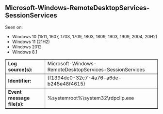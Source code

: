 ## Microsoft-Windows-RemoteDesktopServices-SessionServices

Seen on:
* Windows 10 (1511, 1607, 1703, 1709, 1803, 1809, 1903, 1909, 2004, 20H2)
* Windows 11 (21H2)
* Windows 2012
* Windows 8.1

<table border="1" class="docutils">
  <tbody>
    <tr>
      <td><b>Log source(s):</b></td>
      <td>Microsoft-Windows-RemoteDesktopServices-SessionServices</td>
    </tr>
    <tr>
      <td><b>Identifier:</b></td>
      <td>{f1394de0-32c7-4a76-a6de-b245e48f4615}</td>
    </tr>
    <tr>
      <td><b>Event message file(s):</b></td>
      <td>%systemroot%\system32\rdpclip.exe</td>
    </tr>
  </tbody>
</table>

&nbsp;

